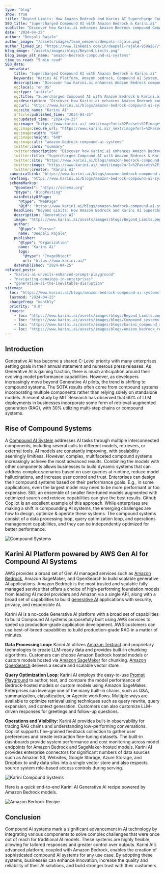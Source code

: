 ```yaml
---
type: "blog"
show: true
title: "Beyond Limits: How Amazon Bedrock and Karini AI Supercharge Compound AI Systems"
SEO_title: "Supercharged Compound AI with Amazon Bedrock & Karini.ai"
subtitle: "Discover how Karini.ai enhances Amazon Bedrock compound GenAI systems for greater innovation, efficiency, and scalability. Revolutionize your tech today!"
date: "2024-04-25"
author: "Deepali Rajale"
author_image: "/assets/images/team_members/deepali-rajale.png"
author_linked_in: "https://www.linkedin.com/in/deepali-rajale-958a267/"
blog_image: "/assets/images/blogs/Beyond_Limits.png"
blog_image_alt_name: "amazon-bedrock-compound-ai-systems"
time_to_read: "5 min read"
SEO_data:
  metadata:
    title: "Supercharged Compound AI with Amazon Bedrock & Karini.ai"
    keywords: "Karini AI Platform, Amazon bedrock, Compound AI System, Business Innovation, Generative AI Pilots"
    description: "Discover how Karini.ai enhances Amazon Bedrock compound GenAI systems for greater innovation, efficiency, and scalability. Revolutionize your tech today!"
    og:local: "en_US"
    og:type: "article"
    og:title: "Supercharged Compound AI with Amazon Bedrock & Karini.ai"
    og:description: "Discover how Karini.ai enhances Amazon Bedrock compound GenAI systems for greater innovation, efficiency, and scalability. Revolutionize your tech today!"
    og:url: "https://www.karini.ai/blogs/amazon-bedrock-compound-ai-systems"
    og:site_name: "Karini AI"
    article:published_time: "2024-04-25"
    og:updated_time: "2024-04-25"
    og:image: "https://www.karini.ai/_next/image?url=%2Fassets%2Fimages%2Fblogs%2FBeyond_Limits.png&w=640&q=75"
    og:image:secure_url: "https://www.karini.ai/_next/image?url=%2Fassets%2Fimages%2Fblogs%2FBeyond_Limits.png&w=640&q=75"
    og:image:width: "640"
    og:image:height: "640"
    og:image:alt: "amazon-bedrock-compound-ai-systems"
    twitter:card: "summary"
    twitter:description: "Discover how Karini.ai enhances Amazon Bedrock compound GenAI systems for greater innovation, efficiency, and scalability. Revolutionize your tech today!"
    twitter:title: "Supercharged Compound AI with Amazon Bedrock & Karini.ai"
    twitter:site: "https://www.karini.ai/blogs/amazon-bedrock-compound-ai-systems"
    twitter:image: "https://www.karini.ai/_next/image?url=%2Fassets%2Fimages%2Fblogs%2FBeyond_Limits.png&w=640&q=75"
    twitter:creator: "Karini AI"
  canonicalLink: "https://www.karini.ai/blogs/amazon-bedrock-compound-ai-systems"
  hreflang: "https://www.karini.ai/blogs/amazon-bedrock-compound-ai-systems"
  schemaMarkup:
    "@context": "https://schema.org"
    "@type": "BlogPosting"
    mainEntityOfPage:
      "@type": "WebPage"
      "@id": "https://www.karini.ai/blogs/amazon-bedrock-compound-ai-systems"
    headline: "Beyond Limits: How Amazon Bedrock and Karini AI Supercharge Compound AI Systems"
    description: "Generative AI"
    image: "https://www.karini.ai/assets/images/blogs/Beyond_Limits.png"
    author:
      "@type": "Person"
      name: "Deepali Rajale"
    publisher:
      "@type": "Organization"
      name: "Karini Ai"
      logo:
        "@type": "ImageObject"
        url: "https://www.karini.ai/"
    datePublished: "2024-04-25"
related_posts:
  - "karini-ai-unveils-enhanced-prompt-playground"
  - "navigating-genaiops-in-enterprises"
  - "generative-ai-the-inevitable-disruption"
sitemap:
  loc: "https://www.karini.ai/blogs/amazon-bedrock-compound-ai-systems"
  lastmod: "2024-04-25"
  changefreq: "monthly"
  priority: "0.8"
  images:
    - loc: "https://www.karini.ai/assets/images/blogs/Beyond_Limits.png"
    - loc: "https://www.karini.ai/assets/images/blogs/Compound_systems.png"
    - loc: "https://www.karini.ai/assets/images/blogs/karini_compound_systems.png"
    - loc: "https://www.karini.ai/assets/images/blogs/Amazon_bedrock_recipe.png"
---
```


## Introduction

Generative AI has become a shared C-Level priority with many enterprises setting goals in their annual statement and numerous press releases. As Generative AI is gaining traction, there is much anticipation around their evolving model performance capabilities. However, as developers increasingly move beyond Generative AI pilots, the trend is shifting to compound systems. The SOTA results often come from compound systems incorporating multiple components rather than relying solely on standalone models. A recent study by MIT Research has observed that 60% of LLM deployments in businesses incorporate some form of retrieval-augmented generation (RAG), with 30% utilizing multi-step chains or compound systems.

## Rise of Compound Systems

A [Compound AI System](https://bair.berkeley.edu/blog/2024/02/18/compound-ai-systems/) addresses AI tasks through multiple interconnected components, including several calls to different models, retrievers, or external tools. AI models are constantly improving, with scalability seemingly limitless. However, complex, multifaceted compound systems increasingly achieve the most advanced results. Combining the models with other components allows businesses to build dynamic systems that can address complex scenarios based on user queries at runtime, reduce model hallucinations, and increase user control and trust. Enterprises can design their compound systems based on their performance goals. E.g., in some applications, even the largest model may need to be more performant or too expensive. Still, an ensemble of smaller fine-tuned models augmented with optimized search and retrieve capabilities can give the best results. Github Copilot is an excellent example of this approach. While enterprises are making a shift in compounding AI systems, the emerging challenges are how to design, optimize & operate these systems. The compound systems consist of a data processing loop, query optimization loop, and operations management capabilities, and they can be independently optimized for better performance.

![Compound Systems](/assets/images/blogs/Compound_systems.png)

## Karini AI Platform powered by AWS Gen AI for Compound AI Systems

AWS provides a broad set of Gen AI managed services such as [Amazon Bedrock](https://aws.amazon.com/bedrock/), Amazon SageMaker, and OpenSearch to build scalable generative AI applications. Amazon Bedrock is the most trusted and scalable fully managed service that offers a choice of high-performing foundation models from leading AI model providers and Amazon via a single API, along with a broad set of capabilities to build [generative AI](https://aws.amazon.com/generative-ai/) applications with security, privacy, and responsible AI.

Karini AI is a no-code Generative AI platform with a broad set of capabilities to build Compound AI systems purposefully built using AWS services to speed up production-grade application development. AWS customers can use best-of-breed capabilities to build production-grade RAG in a matter of minutes.

**Data Processing Loop:** Karini AI utilizes [Amazon Textract](https://aws.amazon.com/textract/) and proprietary technologies to create LLM-ready data and provides built-in chunking algorithms. Customers can choose Amazon Bedrock hosted models or custom models hosted via [Amazon SageMaker](https://aws.amazon.com/sagemaker/) for chunking. [Amazon OpenSearch](https://aws.amazon.com/opensearch-service/) delivers a secure and scalable vector store.

**Query Optimization Loop:** Karini AI employs the easy-to-use [Prompt Playground](https://www.karini.ai/blogs/karini-ai-unveils-enhanced-prompt-playground) to author, test, and compare the model performance of Bedrock-hosted models or custom models using Amazon SageMaker. Enterprises can leverage one of the many built-in chains, such as Q&A, summarization, classification, or Agentic workflows. Multiple ways are available to optimize retrieval using techniques such as query rewrite, query expansion, and context generation. Customers can also customize LLM-driven responses for greetings and follow-up questions.

**Operations and Visibility:** Karini AI provides built-in observability for tracing RAG chains and understanding low-performing conversations. Copilot supports fine-grained feedback collection to gather user preferences and create instruction fine-tuning datasets. The built-in dashboards provide system performance and cost monitoring across model endpoints for Amazon Bedrock and SageMaker-hosted models. Karini AI provides enterprise connectors for significant numbers of data sources such as Amazon S3, Websites, Google Storage, Azure Storage, and Dropbox to unify data silos into a single vector store and also respects source system role-based access controls during serving.

![Karini Compound Systems](/assets/images/blogs/karini_compound_systems.png)

Here is a quick end-to-end Karini AI Generative AI recipe powered by Amazon Bedrock models.

![Amazon Bedrock Recipe](/assets/images/blogs/Amazon_bedrock_recipe.png)

## Conclusion

Compound AI systems mark a significant advancement in AI technology by integrating various components to solve complex challenges that were once out of reach for traditional AI models. These systems are highly flexible, allowing for tailored responses and greater control over outputs. Karini AI’s advanced platform, coupled with Amazon Bedrock, enables the creation of sophisticated compound AI systems for any use case. By adopting these systems, businesses can enhance innovation, increase the quality and reliability of their AI solutions, and build stronger trust with their customers.
